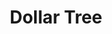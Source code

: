---
title: "Dollar Tree"
url: /milwaukee/dollar-tree-west-oklahoma-avenue-2/
shop: variety store
---
